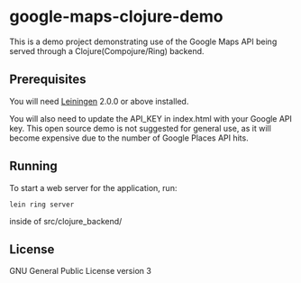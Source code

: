 # google-maps-clojure-demo

This is a demo project demonstrating use of the Google Maps API being served through a Clojure(Compojure/Ring) backend.

## Prerequisites

You will need [Leiningen][] 2.0.0 or above installed.

[leiningen]: https://github.com/technomancy/leiningen

You will also need to update the API_KEY in index.html with your Google API key. This open source demo is not suggested for general use, as it will become expensive due to the number of Google Places API hits.

## Running

To start a web server for the application, run:

    lein ring server

inside of src/clojure_backend/

## License

GNU General Public License version 3
